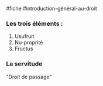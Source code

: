 #fiche #introduction-général-au-droit
### Les trois éléments : 

1. Usufruit
2. Nu-proprité
3. Fructus

### La servitude

"Droit de passage"
